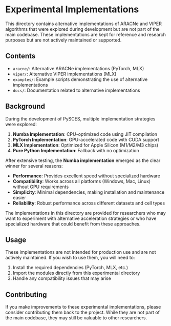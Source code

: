 # Experimental Implementations

This directory contains alternative implementations of ARACNe and VIPER algorithms that were explored during development but are not part of the main codebase. These implementations are kept for reference and research purposes but are not actively maintained or supported.

## Contents

- `aracne/`: Alternative ARACNe implementations (PyTorch, MLX)
- `viper/`: Alternative VIPER implementations (MLX)
- `examples/`: Example scripts demonstrating the use of alternative implementations
- `docs/`: Documentation related to alternative implementations

## Background

During the development of PySCES, multiple implementation strategies were explored:

1. __Numba Implementation__: CPU-optimized code using JIT compilation
2. __PyTorch Implementation__: GPU-accelerated code with CUDA support
3. __MLX Implementation__: Optimized for Apple Silicon (M1/M2/M3 chips)
4. __Pure Python Implementation__: Fallback with no optimization

After extensive testing, the __Numba implementation__ emerged as the clear winner for several reasons:

- __Performance__: Provides excellent speed without specialized hardware
- __Compatibility__: Works across all platforms (Windows, Mac, Linux) without GPU requirements
- __Simplicity__: Minimal dependencies, making installation and maintenance easier
- __Reliability__: Robust performance across different datasets and cell types

The implementations in this directory are provided for researchers who may want to experiment with alternative acceleration strategies or who have specialized hardware that could benefit from these approaches.

## Usage

These implementations are not intended for production use and are not actively maintained. If you wish to use them, you will need to:

1. Install the required dependencies (PyTorch, MLX, etc.)
2. Import the modules directly from this experimental directory
3. Handle any compatibility issues that may arise

## Contributing

If you make improvements to these experimental implementations, please consider contributing them back to the project. While they are not part of the main codebase, they may still be valuable to other researchers.
